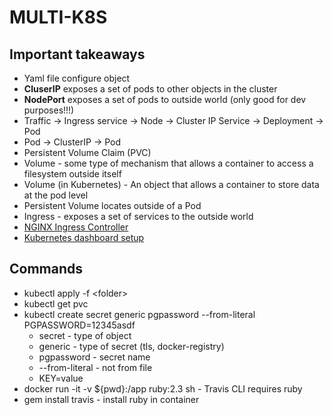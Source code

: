 # MULTI-K8S

## Important takeaways
- Yaml file configure object
- **CluserIP** exposes a set of pods to other objects in the cluster
- **NodePort** exposes a set of pods to outside world (only good for dev purposes!!!)
- Traffic -> Ingress service -> Node -> Cluster IP Service -> Deployment -> Pod
- Pod -> ClusterIP -> Pod
- Persistent Volume Claim (PVC)
- Volume - some type of mechanism that allows a container to access a filesystem outside itself
- Volume (in Kubernetes) - An object that allows a container to store data at the pod level
- Persistent Volume locates outside of a Pod
- Ingress - exposes a set of services to the outside world
- [NGINX Ingress Controller](https://kubernetes.github.io/ingress-nginx/deploy/#provider-specific-steps)
- [Kubernetes dashboard setup](https://github.com/kubernetes/dashboard/tree/master/docs)

## Commands
- kubectl apply -f \<folder> 
- kubectl get pvc
- kubectl create secret generic pgpassword --from-literal PGPASSWORD=12345asdf
  - secret - type of object
  - generic - type of secret (tls, docker-registry)
  - pgpassword - secret name
  - --from-literal - not from file
  - KEY=value
- docker run -it -v ${pwd}:/app ruby:2.3 sh - Travis CLI requires ruby
- gem install travis - install ruby in container